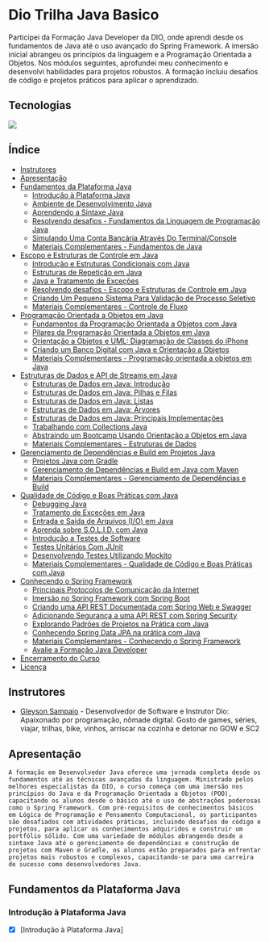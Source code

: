# Dio Trilha Java Basico
 
Participei da Formação Java Developer da DIO, onde aprendi desde os fundamentos de Java até o uso avançado do Spring Framework. A imersão inicial abrangeu os princípios da linguagem e a Programação Orientada a Objetos. Nos módulos seguintes, aprofundei meu conhecimento e desenvolvi habilidades para projetos robustos. A formação incluiu desafios de código e projetos práticos para aplicar o aprendizado.

## Tecnologias
<div>
  <img src="https://img.shields.io/badge/Java-ED8B00?style=for-the-badge&logo=openjdk&logoColor=white">
</div>

## Índice

- [Instrutores](#instrutor)
- [Apresentação](#apresentacao)
- [Fundamentos da Plataforma Java](#fundamentos-da-plataforma-java)
    - [Introdução à Plataforma Java](#introdução-à-plataforma-java)
    - [Ambiente de Desenvolvimento Java](#ambiente-de-desenvolvimento-java)
    - [Aprendendo a Sintaxe Java](#aprendendo-a-sintaxe-java)
    - [Resolvendo desafios - Fundamentos da Linguagem de Programação Java](#resolvendo-desafios---fundamentos-da-linguagem-de-programação-java)
    - [Simulando Uma Conta Bancária Através Do Terminal/Console](#simulando-uma-conta-bancária-através-do-terminalconsole)
    - [Materiais Complementares - Fundamentos de Java](#materiais-complementares---fundamentos-de-java)
- [Escopo e Estruturas de Controle em Java](#escopo-e-estruturas-de-controle-em-java)
    - [Introdução e Estruturas Condicionais com Java](#introdução-e-estruturas-condicionais-com-java)
    - [Estruturas de Repetição em Java](#estruturas-de-repetição-em-java)
    - [Java e Tratamento de Exceções](#java-e-tratamento-de-exceções)
    - [Resolvendo desafios - Escopo e Estruturas de Controle em Java](#resolvendo-desafios---escopo-e-estruturas-de-controle-em-java)
    - [Criando Um Pequeno Sistema Para Validação de Processo Seletivo](#criando-um-pequeno-sistema-para-validação-de-processo-seletivo)
    - [Materiais Complementares - Controle de Fluxo](#materiais-complementares---controle-de-fluxo)
- [Programação Orientada a Objetos em Java](#programação-orientada-a-objetos-em-java)
    - [Fundamentos da Programação Orientada a Objetos com Java](#fundamentos-da-programação-orientada-a-objetos-com-java)
    - [Pilares da Programação Orientada a Objetos em Java](#pilares-da-programação-orientada-a-objetos-em-java)
    - [Orientação a Objetos e UML: Diagramação de Classes do iPhone](#orientação-a-objetos-e-uml-diagramação-de-classes-do-iphone)
    - [Criando um Banco Digital com Java e Orientação a Objetos](#criando-um-banco-digital-com-java-e-orientação-a-objetos)
    - [Materiais Complementares - Programação orientada a objetos em Java](#materiais-complementares---programação-orientada-a-objetos-em-java)
- [Estruturas de Dados e API de Streams em Java](#estruturas-de-dados-e-api-de-streams-em-java)
    - [Estruturas de Dados em Java: Introdução](#estruturas-de-dados-em-java-introdução)
    - [Estruturas de Dados em Java: Pilhas e Filas](#estruturas-de-dados-em-java-pilhas-e-filas)
    - [Estruturas de Dados em Java: Listas](#estruturas-de-dados-em-java-listas)
    - [Estruturas de Dados em Java: Árvores](#estruturas-de-dados-em-java-árvores)
    - [Estruturas de Dados em Java: Principais Implementações](#estruturas-de-dados-em-java-principais-implementações)
    - [Trabalhando com Collections Java](#trabalhando-com-collections-java)
    - [Abstraindo um Bootcamp Usando Orientação a Objetos em Java](#abstraindo-um-bootcamp-usando-orientação-a-objetos-em-java)
    - [Materiais Complementares - Estruturas de Dados](#materiais-complementares---estruturas-de-dados)
- [Gerenciamento de Dependências e Build em Projetos Java](#gerenciamento-de-dependências-e-build-em-projetos-java)
    - [Projetos Java com Gradle](#projetos-java-com-gradle)
    - [Gerenciamento de Dependências e Build em Java com Maven](#gerenciamento-de-dependências-e-build-em-java-com-maven)
    - [Materiais Complementares - Gerenciamento de Dependências e Build](#materiais-complementares---gerenciamento-de-dependências-e-build)
- [Qualidade de Código e Boas Práticas com Java](#qualidade-de-código-e-boas-práticas-com-java)
    - [Debugging Java](#debugging-java)
    - [Tratamento de Exceções em Java](#tratamento-de-exceções-em-java)
    - [Entrada e Saída de Arquivos (I/O) em Java](#entrada-e-saída-de-arquivos-io-em-java)
    - [Aprenda sobre S.O.L.I.D. com Java](#aprenda-sobre-solid-com-java)
    - [Introdução a Testes de Software](#introdução-a-testes-de-software)
    - [Testes Unitários Com JUnit](#testes-unitários-com-junit)
    - [Desenvolvendo Testes Utilizando Mockito](#desenvolvendo-testes-utilizando-mockito)
    - [Materiais Complementares - Qualidade de Código e Boas Práticas com Java](#materiais-complementares---qualidade-de-código-e-boas-práticas-com-java)
- [Conhecendo o Spring Framework](#conhecendo-o-spring-framework)
    - [Principais Protocolos de Comunicação da Internet](#principais-protocolos-de-comunicação-da-internet)
    - [Imersão no Spring Framework com Spring Boot](#imersão-no-spring-framework-com-spring-boot)
    - [Criando uma API REST Documentada com Spring Web e Swagger](#criando-uma-api-rest-documentada-com-spring-web-e-swagger)
    - [Adicionando Segurança a uma API REST com Spring Security](#adicionando-segurança-a-uma-api-rest-com-spring-security)
    - [Explorando Padrões de Projetos na Prática com Java](#explorando-padrões-de-projetos-na-prática-com-java)
    - [Conhecendo Spring Data JPA na prática com Java](#conhecendo-spring-data-jpa-na-prática-com-java)
    - [Materiais Complementares - Conhecendo o Spring Framework](#materiais-complementares---conhecendo-o-spring-framework)
    - [Avalie a Formação Java Developer](#avaliação-da-formação-java-developer)
- [Encerramento do Curso](#encerramento)
- [Licença](#licença)

## <a name="instrutor"> Instrutores </a>

- [Gleyson Sampaio](https://github.com/glysns) - Desenvolvedor de Software e Instrutor Dio: Apaixonado por programação, nômade digital. Gosto de games, séries, viajar, trilhas, bike, vinhos, arriscar na cozinha e detonar no GOW e SC2

## <a name="apresentacao"> Apresentação </a>


    A formação em Desenvolvedor Java oferece uma jornada completa desde os fundamentos até as técnicas avançadas da linguagem. Ministrado pelos melhores especialistas da DIO, o curso começa com uma imersão nos princípios do Java e da Programação Orientada a Objetos (POO), capacitando os alunos desde o básico até o uso de abstrações poderosas como o Spring Framework. Com pré-requisitos de conhecimentos básicos em Lógica de Programação e Pensamento Computacional, os participantes são desafiados com atividades práticas, incluindo desafios de código e projetos, para aplicar os conhecimentos adquiridos e construir um portfólio sólido. Com uma variedade de módulos abrangendo desde a sintaxe Java até o gerenciamento de dependências e construção de projetos com Maven e Gradle, os alunos estão preparados para enfrentar projetos mais robustos e complexos, capacitando-se para uma carreira de sucesso como desenvolvedores Java.
    
## <a name="fundamentos-da-plataforma-java"> Fundamentos da Plataforma Java </a>

### <a name="introdução-à-plataforma-java"> Introdução à Plataforma Java </a>  

- [x] [Introdução à Plataforma Java]